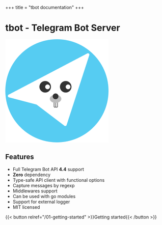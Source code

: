 +++
title = "tbot documentation"
+++

# tbot - Telegram Bot Server

<img src="logo.png" srcset="logo@2x.png 2x" alt="logo">

## Features

- Full Telegram Bot API **4.4** support
- **Zero** dependency
- Type-safe API client with functional options
- Capture messages by regexp
- Middlewares support
- Can be used with go modules
- Support for external logger
- MIT licensed

{{< button relref="/01-getting-started" >}}Getting started{{< /button >}}
